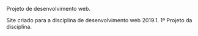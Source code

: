 Projeto de desenvolvimento web.

Site criado para a disciplina de desenvolvimento web 2019.1.
1ª Projeto da disciplina.
